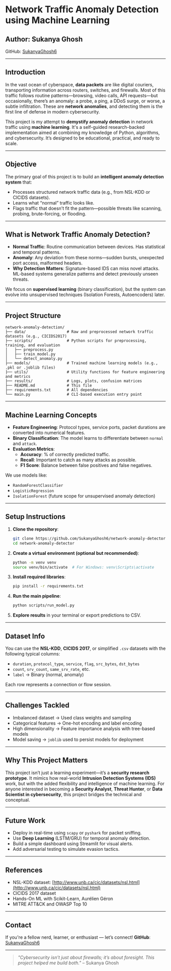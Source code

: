 #  Network Traffic Anomaly Detection using Machine Learning

##  Author: Sukanya Ghosh  
GitHub: [SukanyaGhosh6](https://github.com/SukanyaGhosh6)

---

##  Introduction

In the vast ocean of cyberspace, **data packets** are like digital couriers, transporting information across routers, switches, and firewalls. Most of this traffic follows routine patterns—browsing, video calls, API requests—but occasionally, there’s an anomaly: a probe, a ping, a DDoS surge, or worse, a subtle infiltration. These are **network anomalies**, and detecting them is the first line of defense in modern cybersecurity.

This project is my attempt to **demystify anomaly detection** in network traffic using **machine learning**. It's a self-guided research-backed implementation aimed at combining my knowledge of Python, algorithms, and cybersecurity. It’s designed to be educational, practical, and ready to scale.

---

##  Objective

The primary goal of this project is to build an **intelligent anomaly detection system** that:
- Processes structured network traffic data (e.g., from NSL-KDD or CICIDS datasets).
- Learns what “normal” traffic looks like.
- Flags traffic that doesn’t fit the pattern—possible threats like scanning, probing, brute-forcing, or flooding.

---

##  What is Network Traffic Anomaly Detection?

- **Normal Traffic**: Routine communication between devices. Has statistical and temporal patterns.
- **Anomaly**: Any deviation from these norms—sudden bursts, unexpected port access, malformed headers.
- **Why Detection Matters**: Signature-based IDS can miss novel attacks. ML-based systems generalize patterns and detect previously unseen threats.

We focus on **supervised learning** (binary classification), but the system can evolve into unsupervised techniques (Isolation Forests, Autoencoders) later.

---

##  Project Structure
```
network-anomaly-detection/
├── data/                  # Raw and preprocessed network traffic datasets (e.g., CICIDS2017)
├── scripts/               # Python scripts for preprocessing, training, and evaluation
│   ├── preprocess.py
│   ├── train_model.py
│   └── detect_anomaly.py
├── models/                # Trained machine learning models (e.g., .pkl or .joblib files)
├── utils/                 # Utility functions for feature engineering and metrics
├── results/               # Logs, plots, confusion matrices
├── README.md              # This file
├── requirements.txt       # All dependencies
└── main.py                # CLI-based execution entry point

```
---

##  Machine Learning Concepts

- **Feature Engineering**: Protocol types, service ports, packet durations are converted into numerical features.
- **Binary Classification**: The model learns to differentiate between `normal` and `attack`.
- **Evaluation Metrics**:
  - **Accuracy**: % of correctly predicted traffic.
  - **Recall**: Important to catch as many attacks as possible.
  - **F1 Score**: Balance between false positives and false negatives.

We use models like:
- `RandomForestClassifier`
- `LogisticRegression`
- `IsolationForest` (future scope for unsupervised anomaly detection)

---

##  Setup Instructions

1. **Clone the repository**:
   ```bash
   git clone https://github.com/SukanyaGhosh6/network-anomaly-detector.git
   cd network-anomaly-detector


2. **Create a virtual environment (optional but recommended)**:

   ```bash
   python -m venv venv
   source venv/bin/activate  # For Windows: venv\Scripts\activate
   

3. **Install required libraries**:

   ```bash
   pip install -r requirements.txt
   ```

4. **Run the main pipeline**:

   ```bash
   python scripts/run_model.py
   ```

5. **Explore results** in your terminal or export predictions to CSV.

---

##  Dataset Info

You can use the **NSL-KDD**, **CICIDS 2017**, or simplified `.csv` datasets with the following typical columns:

* `duration`, `protocol_type`, `service`, `flag`, `src_bytes`, `dst_bytes`
* `count`, `srv_count`, `same_srv_rate`, etc.
* `label` → Binary (normal, anomaly)

Each row represents a connection or flow session.

---

##  Challenges Tackled

* Imbalanced dataset → Used class weights and sampling
* Categorical features → One-hot encoding and label encoding
* High dimensionality → Feature importance analysis with tree-based models
* Model saving → `joblib` used to persist models for deployment

---

##  Why This Project Matters

This project isn’t just a learning experiment—it’s a **security research prototype**. It mimics how real-world **Intrusion Detection Systems (IDS)** work, but with the added flexibility and intelligence of machine learning. For anyone interested in becoming a **Security Analyst**, **Threat Hunter**, or **Data Scientist in cybersecurity**, this project bridges the technical and conceptual.

---

##  Future Work

* Deploy in real-time using `scapy` or `pyshark` for packet sniffing.
* Use **Deep Learning** (LSTM/GRU) for temporal anomaly detection.
* Build a simple dashboard using Streamlit for visual alerts.
* Add adversarial testing to simulate evasion tactics.

---

##  References

* NSL-KDD dataset: [http://www.unb.ca/cic/datasets/nsl.html](http://www.unb.ca/cic/datasets/nsl.html)
* CICIDS 2017 dataset
* Hands-On ML with Scikit-Learn, Aurélien Géron
* MITRE ATT\&CK and OWASP Top 10

---

##  Contact

If you're a fellow nerd, learner, or enthusiast — let’s connect!
**GitHub**: [SukanyaGhosh6](https://github.com/SukanyaGhosh6)

---

> *"Cybersecurity isn’t just about firewalls; it’s about foresight. This project helped me build both."* – Sukanya Ghosh




